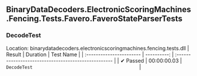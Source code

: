 ## BinaryDataDecoders.ElectronicScoringMachines.Fencing.Tests.Favero.FaveroStateParserTests

### DecodeTest
 Location: binarydatadecoders.electronicscoringmachines.fencing.tests.dll
| Result                   | Duration    | Test Name                                            |
| :----------------------- | ----------: | :--------------------------------------------------- |
|  ✔ Passed               | 00:00:00.03 | `DecodeTest                                        ` |


